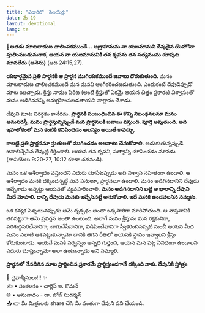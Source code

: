 ```yaml
---
title: "ఎడారిలో  సెలయేర్లు"
date: మే 19
layout: devotional
lang: te
---
```



**📖అతడు మాటలాడుట చాలింపకముందే... అబ్రాహామను నా యజమానుని దేవుడైన యెహోవా స్తుతింపబడునుగాక, ఆయన నా యజమానునికి తన కృపను తన సత్యమును చూపుట మానలేదు (అనెను)**
 (ఆది 24:15,27).

**యథార్థమైన ప్రతి పార్ధనకీ ఆ ప్రార్థన ముగియకముందే జవాబు దొరుకుతుంది.**
 మనం మాటలాడుట చాలించకముందే మన మనవి అంగీకరించబడుతుంది. ఎందుకంటే దేవుడెప్పుడో మాట యిచ్చాడు. క్రీస్తు నామం పేరిట (అంటే క్రీస్తుతో ఏకమై ఆయన చిత్తం ప్రకారం) విశ్వాసంతో మనం అడిగినవన్నీ అనుగ్రహింపబడతాయని వాగ్దానం చేశాడు. 

దేవుని మాట నిరర్థకం కానేరదు. **ప్రార్థనకి సంబంధించిన ఈ కొన్ని నిబంధనలనూ మనం అనుసరిస్తే, మనం ప్రార్థిస్తున్నప్పుడే మన ప్రార్థనలకి జవాబు వస్తుంది. పూర్తి అవుతుంది. అది ఇహలోకంలో మన కంటికి కనిపించడం ఆలస్యం అయితే కావచ్చు.**

**కాబట్టి ప్రతి ప్రార్థననూ స్తుతులతో ముగించడం అలవాటు చేసుకోవాలి.** అడుగుతున్నప్పుడే జవాబిచ్చేసిన దేవుణ్ణి కీర్తించాలి. ఆయన తన కృపని, సత్యాన్ని చూపించడం మానడు (దానియేలు 9:20-27, 10:12 కూడా చదవండి).

మనం ఒక ఆశీర్వాదం వస్తుందని ఎదురు చూసేటప్పుడు అది విశ్వాస సహితంగా ఉండాలి. ఆ ఆశీర్వాదం మనకి దక్కిందన్నట్టే మన పనులూ, ప్రార్థనలూ ఉండాలి. మనం అడిగినదానిని దేవుడు ఇచ్చేశాడు అన్నట్టు ఆయనతో వ్యవహరించాలి. 
**మనం అడిగినదానిని బట్టి ఆ భారాన్ని దేవుని మీదే మోపాలి. దాన్ని దేవుడు మనకు ఇచ్చేసినట్టే అనుకోవాలి. ఇదే మనకి ఉండవలసిన నమ్మకం.**

ఒక కన్యక పెళ్ళయినప్పుడు ఆమె దృక్పధం అంతా ఒక్కసారిగా మారిపోతుంది. ఆ వాస్తవానికి తగినట్టుగా ఆమె ప్రవర్తన అంతా ఉంటుంది. అలాగే మనం క్రీస్తును మన రక్షకునిగా, పరిశుద్ధపరిచేవానిగా, బాగుచేసేవానిగా, విడిపించేవానిగా స్వీకరించినప్పటి నుంచీ ఆయన మీద మనం ఎలాటి ఆశపెట్టుకున్నామో దానికి తగిన రీతిలో ఆయనకి స్థానం ఇవ్వాలని క్రీస్తు కోరుకుంటాడు. ఆయనే మనకి సర్వస్వం అన్నది గుర్తించి, ఆయన మన పట్ల ఏవిధంగా ఉండాలని ఎదురు చూస్తున్నామో అలా ఉంటున్నాడు అని నమ్మాలి.

**ప్రార్థనలో నేనడిగిన మాట ప్రార్థించిన ప్రకారమే ప్రార్థిస్తుండగానే దక్కింది నాకు. దేవునికి స్తోత్రం**

<div class="blessing">🙏 <span class="bless-text">దైవాశ్శీసులు!!!</span> ✨</div>

<div class="credit">✍️ <span class="credit-text">▪ సంకలనం - చార్లెస్ ఇ. కౌమన్</span></div>
<div class="credit">🌐 <span class="credit-text">▪ అనువాదం - డా. జోబ్ సుదర్శన్</span></div>


<div class="share">📤 👉 <span class="share-text">మీ మిత్రులకు share చేసి మీ వంతుగా దేవుని పని చేయండి.</span></div>
